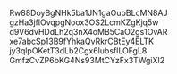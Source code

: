 Rw88DoyBgNHk5ba1JN1gaOubBLcMN8AJ
gzHa3jflOvqpgNoox3OS2LcmKZgKjq5w
d9V6dvHDdLh2q3nX4oMB5CaO2gs1OvAR
xe7abcSp13B9fYhkaQvRkrCBtEy4ELTK
jy3qlpOKetT3dLb2Cgx6lubsflLOFgL8
GmfzCvZP6bKG4Ns93MtCYzFx3TWgiXI2
